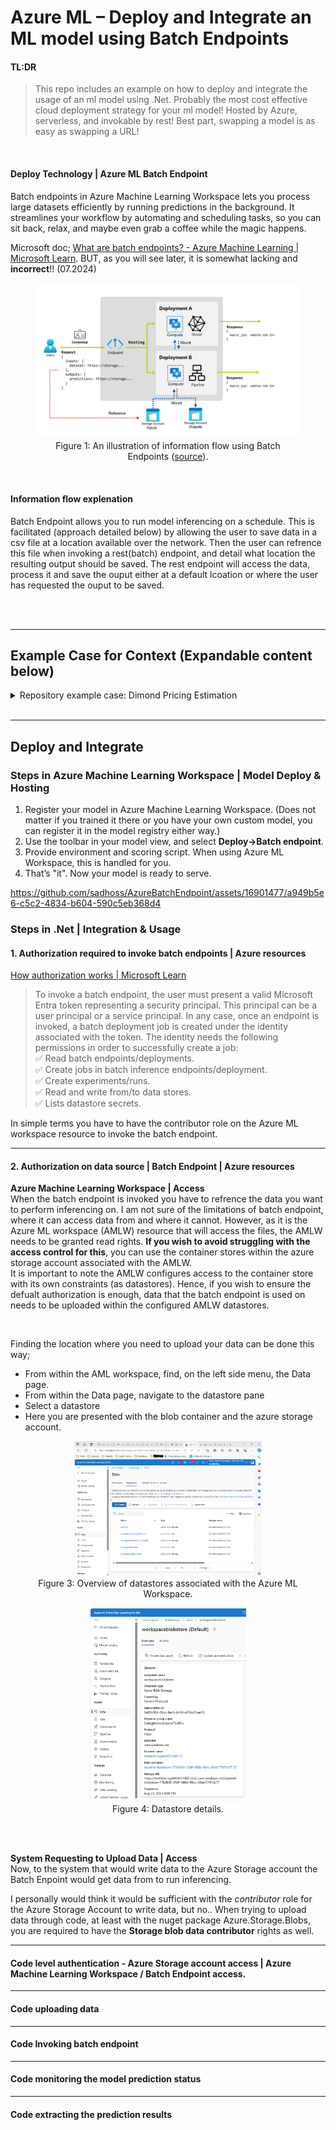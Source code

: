 ﻿# Azure ML – Deploy and Integrate an ML model using Batch Endpoints 

#### TL:DR  
>This repo includes an example on how to deploy and integrate the usage of an ml model using .Net. Probably the most cost effective cloud deployment strategy for your ml model! Hosted by Azure, serverless, and invokable by rest! Best part, swapping a model is as easy as swapping a URL!  

<br>  

#### Deploy Technology | Azure ML Batch Endpoint    
Batch endpoints in Azure Machine Learning Workspace lets you process large datasets efficiently by running predictions in the background. It streamlines your workflow by automating and scheduling tasks, so you can sit back, relax, and maybe even grab a coffee while the magic happens.  

Microsoft doc; [What are batch endpoints? - Azure Machine Learning | Microsoft Learn](https://learn.microsoft.com/en-us/azure/machine-learning/concept-endpoints-batch?view=azureml-api-2). BUT, as you will see later, it is somewhat lacking and **incorrect**!! (07.2024)

<figure>
  <img src="Attachments/BatchEndpointFlow.png" alt="Data flow in Batch Endpoint">
  <figcaption style="text-align: center;">Figure 1: An illustration of information flow using Batch Endpoints (<a href="https://learn.microsoft.com/en-us/azure/machine-learning/concept-endpoints-batch?view=azureml-api-2">source</a>).</figcaption>
</figure>

<br> 

#### Information flow explenation
Batch Endpoint allows you to run model inferencing on a schedule. This is facilitated (approach detailed below) by allowing the user to save data in a csv file at a location available over the network. 
Then the user can refrence this file when invoking a rest(batch) endpoint, and detail what location the resulting output should be saved. 
The rest endpoint will access the data, process it and save the ouput either at a default lcoation or where the user has requested the ouput to be saved.

<br>  
<br>  

---

## Example Case for Context (Expandable content below)
<details>

<summary>Repository example case: Dimond Pricing Estimation</summary>

### Repository example case: Dimond Pricing Estimation

#### Model training 
The process of splitting the data and training a model is not the focus point in this article, but the general gist is as follows:
1.	Splitt your data in 2 or 3 parts, train-test or train-validation-test.
2.	Use preferred ML approach. I think the “Auto ML” approach (insert data, get black box out) is pretty straight forward, in my case I will use the service from Azure, similar services are available elsewhere too. Steps include:
	a.	Load data to Azure 
	b.	Configure their auto ml service
	c.	Initiate the model training
	d.	Evaluate model performance
	e.	Model ready to use

<figure>
  <img src="Attachments/Model_evaluation_test_set.png" alt="Test set results">
  <figcaption style="text-align: center;">Figure 2: The results on the test(unseen) set not doing any data enhancing, using the "insert data, get black box out" approach. One might argue there is not more performance to gain.</figcaption>
</figure>

</details>

<br>

---

## Deploy and Integrate

### Steps in Azure Machine Learning Workspace | Model Deploy & Hosting
1. Register your model in Azure Machine Learning Workspace. (Does not matter if you trained it there or you have your own custom model, you can register it in the model registry either way.)
2. Use the toolbar in your model view, and select **Deploy->Batch endpoint**. 
3. Provide environment and scoring script. When using Azure ML Workspace, this is handled for you. 
4. That’s "it". Now your model is ready to serve.

https://github.com/sadhoss/AzureBatchEndpoint/assets/16901477/a949b5e6-c5c2-4834-b604-590c5eb368d4




### Steps in .Net | Integration & Usage
#### 1. Authorization required to invoke batch endpoints | Azure resources
[How authorization works | Microsoft Learn](https://learn.microsoft.com/en-us/azure/machine-learning/how-to-authenticate-batch-endpoint?view=azureml-api-2&tabs=rest#how-authorization-works) 
> To invoke a batch endpoint, the user must present a valid Microsoft Entra token representing a security principal. This principal can be a user principal or a service principal. In any case, once an endpoint is invoked, a batch deployment job is created under the identity associated with the token. The identity needs the following permissions in order to successfully create a job:  
✅ Read batch endpoints/deployments.  
✅ Create jobs in batch inference endpoints/deployment.  
✅ Create experiments/runs.  
✅ Read and write from/to data stores.  
✅ Lists datastore secrets.  

In simple terms you have to have the contributor role on the Azure ML workspace resource to invoke the batch endpoint.

---
#### 2. Authorization on data source | Batch Endpoint | Azure resources

**Azure Machine Learning Workspace | Access**  
When the batch endpoint is invoked you have to refrence the data you want to perform inferencing on. 
I am not sure of the limitations of batch endpoint, where it can access data from and where it cannot. 
However, as it is the Azure ML workspace (AMLW) resource that will access the files, the AMLW needs to be granted read rights. 
**If you wish to avoid struggling with the access control for this**, you can use the container stores within the azure storage 
account associated with the AMLW.    
It is important to note the AMLW configures access to the container store with its own constraints (as datastores).
Hence, if you wish to ensure the defualt authorization is enough, data that the batch endpoint is used on needs to be uploaded within the configured AMLW datastores.  

<br>

Finding the location where you need to upload your data can be done this way; 
- From within the AML workspace, find, on the left side menu, the Data page. 
- From within the Data page, navigate to the datastore pane 
- Select a datastore
- Here you are presented with the blob container and the azure storage account.

<figure style="text-align: center;">
  <img src="Attachments/AMLW_datastore.png" style="max-width: 300px;">
  <figcaption style="text-align: center;">Figure 3: Overview of datastores associated with the Azure ML Workspace.</figcaption>
</figure>

<figure style="text-align: center;">
  <img src="Attachments/AMLW_datastore2.png" style="max-width: 250px;">
  <figcaption style="text-align: center;">Figure 4: Datastore details.</figcaption>
</figure>

<br>
<br>

**System Requesting to Upload Data | Access**   
Now, to the system that would write data to the Azure Storage account the Batch Enpoint would get data from to run inferencing.  


I personally would think it would be sufficient with the *contributor* role for the Azure Storage Account to write data, but no.. 
When trying to upload data through code, at least with the nuget package Azure.Storage.Blobs, you are required to have the **Storage blob data contributor** rights as well. 

---

#### Code level authentication - Azure Storage account access | Azure Machine Learning Workspace / Batch Endpoint access.



---
#### Code uploading data
---
#### Code Invoking batch endpoint
---
#### Code monitoring the model prediction status 
---
#### Code extracting the prediction results


